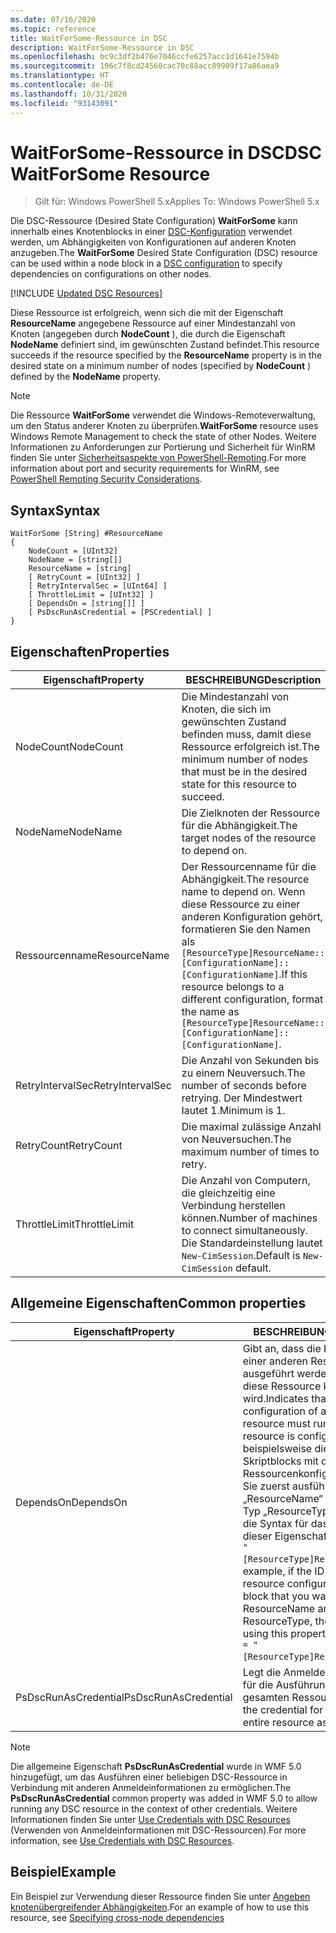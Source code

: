 ```yaml
---
ms.date: 07/16/2020
ms.topic: reference
title: WaitForSome-Ressource in DSC
description: WaitForSome-Ressource in DSC
ms.openlocfilehash: bc9c3df2b476e7046ccfe6257acc1d1641e7594b
ms.sourcegitcommit: 196c7f8cd24560cac70c88acc89909f17a86aea9
ms.translationtype: HT
ms.contentlocale: de-DE
ms.lasthandoff: 10/31/2020
ms.locfileid: "93143091"
---
```

# <a name="dsc-waitforsome-resource"></a><span data-ttu-id="adbc6-103">WaitForSome-Ressource in DSC</span><span class="sxs-lookup"><span data-stu-id="adbc6-103">DSC WaitForSome Resource</span></span>

> <span data-ttu-id="adbc6-104">Gilt für: Windows PowerShell 5.x</span><span class="sxs-lookup"><span data-stu-id="adbc6-104">Applies To: Windows PowerShell 5.x</span></span>

<span data-ttu-id="adbc6-105">Die DSC-Ressource (Desired State Configuration) **WaitForSome** kann innerhalb eines Knotenblocks in einer [DSC-Konfiguration](../../../configurations/configurations.md) verwendet werden, um Abhängigkeiten von Konfigurationen auf anderen Knoten anzugeben.</span><span class="sxs-lookup"><span data-stu-id="adbc6-105">The **WaitForSome** Desired State Configuration (DSC) resource can be used within a node block in a [DSC configuration](../../../configurations/configurations.md) to specify dependencies on configurations on other nodes.</span></span>

[!INCLUDE [Updated DSC Resources](../../../../../includes/dsc-resources.md)]

<span data-ttu-id="adbc6-106">Diese Ressource ist erfolgreich, wenn sich die mit der Eigenschaft **ResourceName** angegebene Ressource auf einer Mindestanzahl von Knoten (angegeben durch **NodeCount** ), die durch die Eigenschaft **NodeName** definiert sind, im gewünschten Zustand befindet.</span><span class="sxs-lookup"><span data-stu-id="adbc6-106">This resource succeeds if the resource specified by the **ResourceName** property is in the desired state on a minimum number of nodes (specified by **NodeCount** ) defined by the **NodeName** property.</span></span>

> [!NOTE]
> <span data-ttu-id="adbc6-107">Die Ressource **WaitForSome** verwendet die Windows-Remoteverwaltung, um den Status anderer Knoten zu überprüfen.</span><span class="sxs-lookup"><span data-stu-id="adbc6-107">**WaitForSome** resource uses Windows Remote Management to check the state of other Nodes.</span></span> <span data-ttu-id="adbc6-108">Weitere Informationen zu Anforderungen zur Portierung und Sicherheit für WinRM finden Sie unter [Sicherheitsaspekte von PowerShell-Remoting](/powershell/scripting/learn/remoting/winrmsecurity).</span><span class="sxs-lookup"><span data-stu-id="adbc6-108">For more information about port and security requirements for WinRM, see [PowerShell Remoting Security Considerations](/powershell/scripting/learn/remoting/winrmsecurity).</span></span>

## <a name="syntax"></a><span data-ttu-id="adbc6-109">Syntax</span><span class="sxs-lookup"><span data-stu-id="adbc6-109">Syntax</span></span>

```Syntax
WaitForSome [String] #ResourceName
{
    NodeCount = [UInt32]
    NodeName = [string[]]
    ResourceName = [string]
    [ RetryCount = [UInt32] ]
    [ RetryIntervalSec = [UInt64] ]
    [ ThrottleLimit = [UInt32] ]
    [ DependsOn = [string[]] ]
    [ PsDscRunAsCredential = [PSCredential] ]
}
```

## <a name="properties"></a><span data-ttu-id="adbc6-110">Eigenschaften</span><span class="sxs-lookup"><span data-stu-id="adbc6-110">Properties</span></span>

|<span data-ttu-id="adbc6-111">Eigenschaft</span><span class="sxs-lookup"><span data-stu-id="adbc6-111">Property</span></span> |<span data-ttu-id="adbc6-112">BESCHREIBUNG</span><span class="sxs-lookup"><span data-stu-id="adbc6-112">Description</span></span> |
|---|---|
|<span data-ttu-id="adbc6-113">NodeCount</span><span class="sxs-lookup"><span data-stu-id="adbc6-113">NodeCount</span></span> |<span data-ttu-id="adbc6-114">Die Mindestanzahl von Knoten, die sich im gewünschten Zustand befinden muss, damit diese Ressource erfolgreich ist.</span><span class="sxs-lookup"><span data-stu-id="adbc6-114">The minimum number of nodes that must be in the desired state for this resource to succeed.</span></span> |
|<span data-ttu-id="adbc6-115">NodeName</span><span class="sxs-lookup"><span data-stu-id="adbc6-115">NodeName</span></span> |<span data-ttu-id="adbc6-116">Die Zielknoten der Ressource für die Abhängigkeit.</span><span class="sxs-lookup"><span data-stu-id="adbc6-116">The target nodes of the resource to depend on.</span></span> |
|<span data-ttu-id="adbc6-117">Ressourcenname</span><span class="sxs-lookup"><span data-stu-id="adbc6-117">ResourceName</span></span> |<span data-ttu-id="adbc6-118">Der Ressourcenname für die Abhängigkeit.</span><span class="sxs-lookup"><span data-stu-id="adbc6-118">The resource name to depend on.</span></span> <span data-ttu-id="adbc6-119">Wenn diese Ressource zu einer anderen Konfiguration gehört, formatieren Sie den Namen als `[ResourceType]ResourceName::[ConfigurationName]::[ConfigurationName]`.</span><span class="sxs-lookup"><span data-stu-id="adbc6-119">If this resource belongs to a different configuration, format the name as `[ResourceType]ResourceName::[ConfigurationName]::[ConfigurationName]`.</span></span> |
|<span data-ttu-id="adbc6-120">RetryIntervalSec</span><span class="sxs-lookup"><span data-stu-id="adbc6-120">RetryIntervalSec</span></span> |<span data-ttu-id="adbc6-121">Die Anzahl von Sekunden bis zu einem Neuversuch.</span><span class="sxs-lookup"><span data-stu-id="adbc6-121">The number of seconds before retrying.</span></span> <span data-ttu-id="adbc6-122">Der Mindestwert lautet 1.</span><span class="sxs-lookup"><span data-stu-id="adbc6-122">Minimum is 1.</span></span> |
|<span data-ttu-id="adbc6-123">RetryCount</span><span class="sxs-lookup"><span data-stu-id="adbc6-123">RetryCount</span></span> |<span data-ttu-id="adbc6-124">Die maximal zulässige Anzahl von Neuversuchen.</span><span class="sxs-lookup"><span data-stu-id="adbc6-124">The maximum number of times to retry.</span></span> |
|<span data-ttu-id="adbc6-125">ThrottleLimit</span><span class="sxs-lookup"><span data-stu-id="adbc6-125">ThrottleLimit</span></span> |<span data-ttu-id="adbc6-126">Die Anzahl von Computern, die gleichzeitig eine Verbindung herstellen können.</span><span class="sxs-lookup"><span data-stu-id="adbc6-126">Number of machines to connect simultaneously.</span></span> <span data-ttu-id="adbc6-127">Die Standardeinstellung lautet `New-CimSession`.</span><span class="sxs-lookup"><span data-stu-id="adbc6-127">Default is `New-CimSession` default.</span></span> |

## <a name="common-properties"></a><span data-ttu-id="adbc6-128">Allgemeine Eigenschaften</span><span class="sxs-lookup"><span data-stu-id="adbc6-128">Common properties</span></span>

|<span data-ttu-id="adbc6-129">Eigenschaft</span><span class="sxs-lookup"><span data-stu-id="adbc6-129">Property</span></span> |<span data-ttu-id="adbc6-130">BESCHREIBUNG</span><span class="sxs-lookup"><span data-stu-id="adbc6-130">Description</span></span> |
|---|---|
|<span data-ttu-id="adbc6-131">DependsOn</span><span class="sxs-lookup"><span data-stu-id="adbc6-131">DependsOn</span></span> |<span data-ttu-id="adbc6-132">Gibt an, dass die Konfiguration einer anderen Ressource ausgeführt werden muss, bevor diese Ressource konfiguriert wird.</span><span class="sxs-lookup"><span data-stu-id="adbc6-132">Indicates that the configuration of another resource must run before this resource is configured.</span></span> <span data-ttu-id="adbc6-133">Wenn beispielsweise die ID des Skriptblocks mit der Ressourcenkonfiguration, den Sie zuerst ausführen möchten, „ResourceName“ und dessen Typ „ResourceType“ ist, lautet die Syntax für das Verwenden dieser Eigenschaft `DependsOn = "[ResourceType]ResourceName"`.</span><span class="sxs-lookup"><span data-stu-id="adbc6-133">For example, if the ID of the resource configuration script block that you want to run first is ResourceName and its type is ResourceType, the syntax for using this property is `DependsOn = "[ResourceType]ResourceName"`.</span></span> |
|<span data-ttu-id="adbc6-134">PsDscRunAsCredential</span><span class="sxs-lookup"><span data-stu-id="adbc6-134">PsDscRunAsCredential</span></span> |<span data-ttu-id="adbc6-135">Legt die Anmeldeinformationen für die Ausführung der gesamten Ressource fest.</span><span class="sxs-lookup"><span data-stu-id="adbc6-135">Sets the credential for running the entire resource as.</span></span> |

> [!NOTE]
> <span data-ttu-id="adbc6-136">Die allgemeine Eigenschaft **PsDscRunAsCredential** wurde in WMF 5.0 hinzugefügt, um das Ausführen einer beliebigen DSC-Ressource in Verbindung mit anderen Anmeldeinformationen zu ermöglichen.</span><span class="sxs-lookup"><span data-stu-id="adbc6-136">The **PsDscRunAsCredential** common property was added in WMF 5.0 to allow running any DSC resource in the context of other credentials.</span></span> <span data-ttu-id="adbc6-137">Weitere Informationen finden Sie unter [Use Credentials with DSC Resources](../../../configurations/runasuser.md) (Verwenden von Anmeldeinformationen mit DSC-Ressourcen).</span><span class="sxs-lookup"><span data-stu-id="adbc6-137">For more information, see [Use Credentials with DSC Resources](../../../configurations/runasuser.md).</span></span>

## <a name="example"></a><span data-ttu-id="adbc6-138">Beispiel</span><span class="sxs-lookup"><span data-stu-id="adbc6-138">Example</span></span>

<span data-ttu-id="adbc6-139">Ein Beispiel zur Verwendung dieser Ressource finden Sie unter [Angeben knotenübergreifender Abhängigkeiten](../../../configurations/crossNodeDependencies.md).</span><span class="sxs-lookup"><span data-stu-id="adbc6-139">For an example of how to use this resource, see [Specifying cross-node dependencies](../../../configurations/crossNodeDependencies.md)</span></span>
